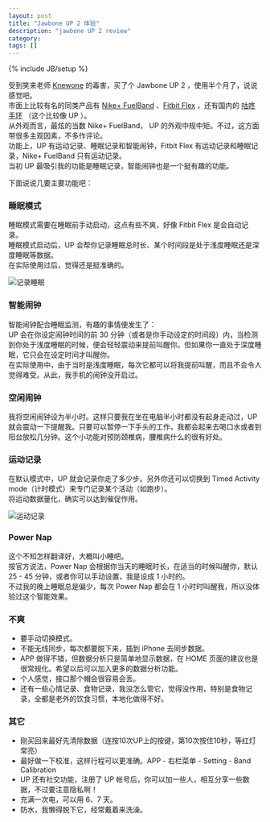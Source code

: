 ```yaml
---
layout: post
title: "Jawbone UP 2 体验"
description: "jawbone UP 2 review"
category: 
tags: []
---
```

{% include JB/setup %}

受到笑来老师 [Knewone](http://knewone.com/things/jawbone-up-2nd-generation) 的毒害，买了个 Jawbone UP 2 ，使用半个月了，说说感觉吧。  
市面上比较有名的同类产品有 [Nike+ FuelBand](http://www.nike.com/us/en_us/c/nikeplus-fuelband) 、[Fitbit Flex](http://www.fitbit.com/flex) ，还有国内的 [咕咚手环](http://www.codoon.com/) （这个比较像 UP ）。  
从外观而言，最炫的当数 Nike+ FuelBand， UP 的外观中规中矩。不过，这方面带很多主观因素，不多作评论。  
功能上，UP 有运动记录、睡眠记录和智能闹钟，Fitbit Flex 有运动记录和睡眠记录，Nike+ FuelBand 只有运动记录。  
当初 UP 最吸引我的功能是睡眠记录，智能闹钟也是一个挺有趣的功能。

下面说说几要主要功能吧：

### 睡眠模式
睡眠模式需要在睡眠前手动启动，这点有些不爽，好像 Fitbit Flex 是会自动记录。  
睡眠模式启动后，UP 会帮你记录睡眠总时长、某个时间段是处于浅度睡眠还是深度睡眠等数据。  
在实际使用过后，觉得还是挺准确的。

![记录睡眠](http://ww3.sinaimg.cn/large/a74ecc4cjw1e2jrtks867j.jpg)

### 智能闹钟
智能闹钟配合睡眠监测，有趣的事情便发生了：  
UP 会在你设定闹钟时间的前 30 分钟（或者是你手动设定的时间段）内，当检测到你处于浅度睡眠的时候，便会轻轻震动来提前叫醒你。但如果你一直处于深度睡眠，它只会在设定时间才叫醒你。  
在实际使用中，由于当时是浅度睡眠，每次它都可以将我提前叫醒，而且不会令人觉得难受。从此，我手机的闹钟没开启过。

### 空闲闹钟
我将空闲闹钟设为半小时。这样只要我在坐在电脑半小时都没有起身走动过，UP 就会震动一下提醒我。只要可以暂停一下手头的工作，我都会起来去喝口水或者到阳台放松几分钟。这个小功能对预防颈椎病，腰椎病什么的很有好处。

### 运动记录
在默认模式中，UP 就会记录你走了多少步。另外你还可以切换到 Timed Activity mode（计时模式）来专门记录某个活动（如跑步）。  
将运动数据量化，确实可以达到催促作用。

![运动记录](http://ww2.sinaimg.cn/large/a74eed94jw1e2jrt2vejzj.jpg)

### Power Nap
这个不知怎样翻译好，大概叫小睡吧。  
按官方说法，Power Nap 会根据你当天的睡眠时长，在适当的时候叫醒你，默认 25 - 45 分钟，或者你可以手动设置，我是设成 1 小时的。  
不过我的晚上睡眠总是偏少，每次 Power Nap 都会在 1 小时时叫醒我，所以没体验过这个智能效果。

### 不爽
<ul>
  <li>要手动切换模式。</li>  
  <li>不能无线同步，每次都要脱下来，插到 iPhone 去同步数据。</li>  
  <li>APP 做得不错，但数据分析只是简单地显示数据，在 HOME 页面的建议也是很常规化。希望以后可以加入更多的数据分析功能。</li>  
  <li>个人感觉，接口那个帽会很容易会丢。</li>  
  <li>还有一些心情记录、食物记录，我没怎么管它，觉得没作用，特别是食物记录，全都是老外的饮食习惯，本地化做得不好。</li>  
</ul>

### 其它
<ul>
  <li>刚买回来最好先清除数据（连按10次UP上的按键，第10次按住10秒，等红灯常亮）</li>
  <li>最好做一下校准，这样行程可以更准确。APP - 右栏菜单 - Setting - Band Calibration</li>
  <li>UP 还有社交功能，注册了 UP 帐号后，你可以加一些人，相互分享一些数据，不过要注意隐私啊！</li>
  <li>充满一次电，可以用 6、7 天。</li>
  <li>防水，我懒得脱下它，经常戴着来洗澡。</li>
</ul>

